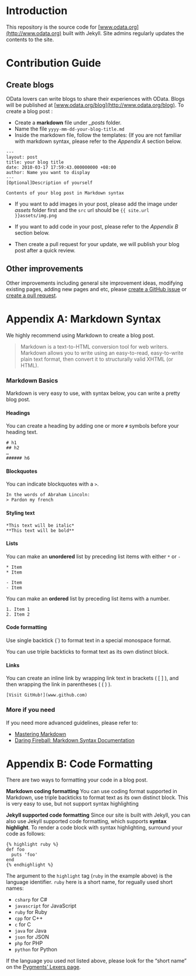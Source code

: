 # Introduction

This repository is the source code for [www.odata.org](http://www.odata.org) built with Jekyll. Site admins regularly updates the contents to the site.

# Contribution Guide

## Create blogs
OData lovers can write blogs to share their experiences with OData. Blogs will be published at [www.odata.org/blog](http://www.odata.org/blog). To create a blog post :

-  Create a **markdown** file under *_posts* folder. 
- Name the file `yyyy-mm-dd-your-blog-title.md`
- Inside the markdown file, follow the templates:  (If you are not familiar with markdown syntax, please refer to the *Appendix A* section below.
```
---
layout: post
title: your blog title
date: 2010-03-17 17:59:43.000000000 +08:00
author: Name you want to display
---
[Optional]Description of yourself

Contents of your blog post in Markdown syntax
```


- If you want to  add images in your post, please add the image under *assets* folder first and the `src` url should be `{{ site.url }}assets/img.png`
- If you want to add code in your post, please refer to the *Appendix B* section below.

- Then create a pull request for your update, we will publish your blog post after a quick review.


## Other improvements

Other improvements including general site improvement ideas, modifying existing pages, adding new pages and etc, please [create a GitHub issue](https://github.com/ODataOrg/odataorg.github.io/issues) or [create a pull request](https://github.com/ODataOrg/odataorg.github.io/pulls).

# Appendix A: Markdown Syntax

We highly recommend using Markdown to create a blog post. 

> Markdown is a text-to-HTML conversion tool for web writers. Markdown allows you to write using an easy-to-read, easy-to-write plain text format, then convert it to structurally valid XHTML (or HTML).

### Markdown Basics
Markdown is very easy to use, with syntax below, you can write a pretty blog post.
#### Headings
You can create a heading by adding one or more `#` symbols before your heading text. 
```
# h1
## h2
…
###### h6
```
#### Blockquotes
You can indicate blockquotes with a `>`.
```
In the words of Abraham Lincoln:
> Pardon my french
```
#### Styling text
```
*This text will be italic*
**This text will be bold**
```
#### Lists
You can make an **unordered** list by preceding list items with either `*` or `-`
```
* Item
* Item

- Item
- Item
```
You can make an **ordered** list by preceding list items with a number.
```
1. Item 1
2. Item 2
```
#### Code formatting
Use single backtick (`) to format text in a special monospace format. 

You can use triple backticks to format text as its own distinct block.


#### Links
You can create an inline link by wrapping link text in brackets ( [ ] ), and then wrapping the link in parentheses ( ( ) ).
```
[Visit GitHub!](www.github.com)
```
### More if you need
If you need more advanced guidelines, please refer to:

- [Mastering Markdown](https://guides.github.com/features/mastering-markdown/)
- [Daring Fireball: Markdown Syntax Documentation](http://daringfireball.net/projects/markdown)

# Appendix B: Code Formatting

There are two ways to formatting your code in a blog post.

**Markdown coding formatting**
You can use coding format supported in Markdown, use triple backticks to format text as its own distinct block. This is very easy to use, but not support syntax highlighting 

**Jekyll supported code formatting**
Since our site is built with Jekyll, you can also use Jekyll supported code formatting, which supports **syntax highlight**. To render a code block with syntax highlighting, surround your code as follows:
```
{% highlight ruby %}
def foo
  puts 'foo'
end
{% endhighlight %}
```
The argument to the `highlight` tag (`ruby` in the example above) is the language identifier. `ruby` here is a short name, for regually used short names:
- `csharp` for C#
- `javascript` for JavaScript
- `ruby` for Ruby
- `cpp` for C++
- `c` for C
- `java` for Java
- `json` for JSON
- `php` for PHP
- `python` for Python

If the language you used not listed above, please look for the “short name” on the [Pygments’ Lexers page](http://pygments.org/docs/lexers/).
